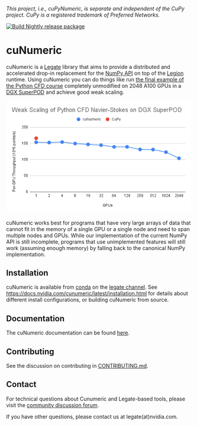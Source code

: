 <!--
Copyright 2024 NVIDIA Corporation

Licensed under the Apache License, Version 2.0 (the "License");
you may not use this file except in compliance with the License.
You may obtain a copy of the License at

    http://www.apache.org/licenses/LICENSE-2.0

Unless required by applicable law or agreed to in writing, software
distributed under the License is distributed on an "AS IS" BASIS,
WITHOUT WARRANTIES OR CONDITIONS OF ANY KIND, either express or implied.
See the License for the specific language governing permissions and
limitations under the License.

-->

*This project, i.e., cuPyNumeric, is separate and independent of the CuPy project. CuPy is a registered trademark of Preferred Networks.*

[![Build Nightly release package](https://github.com/nv-legate/cunumeric.internal/actions/workflows/ci-gh-nightly-release.yml/badge.svg)](https://github.com/nv-legate/cunumeric.internal/actions/workflows/ci-gh-nightly-release.yml)

# cuNumeric

cuNumeric is a [Legate](https://github.com/nv-legate/legate.core) library
that aims to provide a distributed and accelerated drop-in replacement for the
[NumPy API](https://numpy.org/doc/stable/reference/) on top of the
[Legion](https://legion.stanford.edu) runtime. Using cuNumeric you can do things like run
[the final example of the Python CFD course](https://github.com/barbagroup/CFDPython/blob/master/lessons/15_Step_12.ipynb)
completely unmodified on 2048 A100 GPUs in a
[DGX SuperPOD](https://www.nvidia.com/en-us/data-center/dgx-superpod/)
and achieve good weak scaling.

<img src="docs/figures/cfd-demo.png" alt="drawing" width="500"/>

cuNumeric works best for programs that have very large arrays of data
that cannot fit in the memory of a single GPU or a single node and need
to span multiple nodes and GPUs. While our implementation of the current
NumPy API is still incomplete, programs that use unimplemented features
will still work (assuming enough memory) by falling back to the
canonical NumPy implementation.

## Installation

cuNumeric is available from [conda](https://docs.conda.io/projects/conda/en/latest/index.html)
on the [legate channel](https://anaconda.org/legate/cunumeric).
See https://docs.nvidia.com/cunumeric/latest/installation.html for
details about different install configurations, or building
cuNumeric from source.

## Documentation

The cuNumeric documentation can be found
[here](https://docs.nvidia.com/cunumeric).

## Contributing

See the discussion on contributing in [CONTRIBUTING.md](CONTRIBUTING.md).

## Contact

For technical questions about Cunumeric and Legate-based tools, please visit
the [community discussion forum](https://github.com/nv-legate/discussion).

If you have other questions, please contact us at legate(at)nvidia.com.
